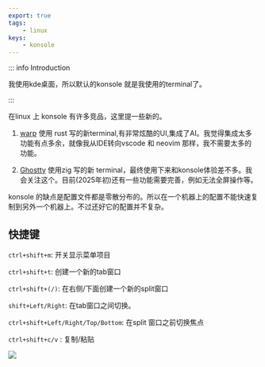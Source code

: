 ```yaml
---
export: true
tags:
    - linux
keys:
    - konsole
---
```


::: info Introduction

我使用kde桌面，所以默认的konsole 就是我使用的terminal了。

:::


在linux 上 konsole 有许多竞品，这里提一些新的。

1. [warp](https://www.warp.dev) 使用 rust 写的新terminal,有非常炫酷的UI,集成了AI。我觉得集成太多功能有点多余，就像我从IDE转向vscode 和 neovim 那样，我不需要太多的功能。

2. [Ghostty](https://ghostty.org/) 使用zig 写的新 terminal，最终使用下来和konsole体验差不多。我会关注这个。目前(2025年初)还有一些功能需要完善，例如无法全屏操作等。

konsole 的缺点是配置文件都是零散分布的。所以在一个机器上的配置不能快速复制到另外一个机器上。不过还好它的配置并不复杂。


## 快捷键

`ctrl+shift+m`: 开关显示菜单项目

`ctrl+shift+t`: 创建一个新的tab窗口

`ctrl+shift+(/)`: 在右侧/下面创建一个新的split窗口

`shift+Left/Right`: 在tab窗口之间切换。

`ctrl+shift+Left/Right/Top/Bottom`: 在split 窗口之前切换焦点

`ctrl+shift+c/v` : 复制/粘贴


![](https://cloud.zerlei.cn/f/B9TE/Screenshot_20250121_224245.png)
